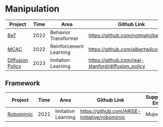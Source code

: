 # Manipulation

| Project                                                      | Time | Area                   | Github Link                                       | Env    | Dataset                                                |
| ------------------------------------------------------------ | ---- | ---------------------- | ------------------------------------------------- | ------ | ------------------------------------------------------ |
| [BeT](https://mahis.life/bet/)                               | 2022 | Behavior Transformer   | https://github.com/notmahi/bet                    | MuJoco | [CARLA](https://sites.google.com/view/d4rl-anonymous/) |
| [MCAC](https://sites.google.com/view/mcac-rl)                | 2022 | Reinforcement Learning | https://github.com/albertwilcox/mcac              | MuJoco |                                                        |
| [Diffusion Policy](https://diffusion-policy.cs.columbia.edu) | 2023 | Imitation Learning     | https://github.com/real-stanford/diffusion_policy | MuJoco |                                                        |



## Framework

| Project                                  | Time | Area               | Github Link                                   | Support-Env |
| ---------------------------------------- | ---- | ------------------ | --------------------------------------------- | ----------- |
| [Robomimic](https://robomimic.github.io) | 2021 | Imitation Learning | https://github.com/ARISE-Initiative/robomimic | Mujoco      |

